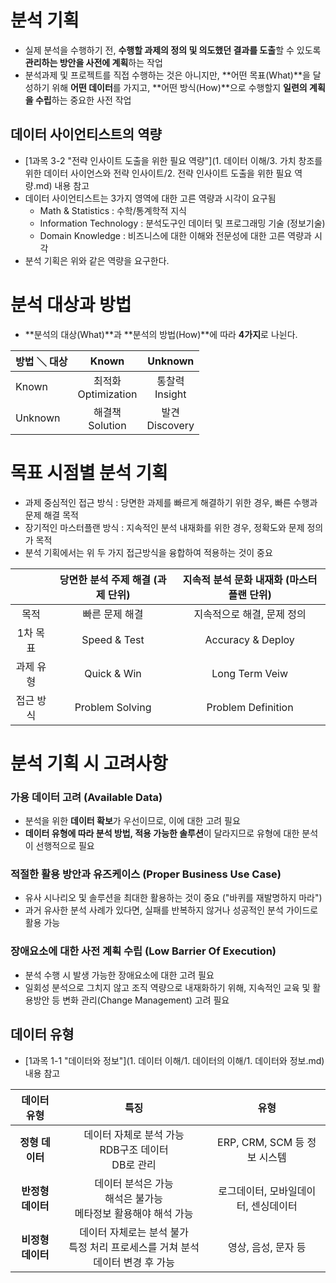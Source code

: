 # 분석 기획

- 실제 분석을 수행하기 전, **수행할 과제의 정의 및 의도했던 결과를 도출**할 수 있도록 **관리하는 방안을 사전에 계획**하는 작업
- 분석과제 및 프로젝트를 직접 수행하는 것은 아니지만, **어떤 목표(What)**을 달성하기 위해 **어떤 데이터**를 가지고, **어떤 방식(How)**으로 수행할지 **일련의 계획을 수립**하는 중요한 사전 작업

## 데이터 사이언티스트의 역량

- [1과목 3-2 "전략 인사이트 도출을 위한 필요 역량"](1. 데이터 이해/3. 가치 창조를 위한 데이터 사이언스와 전략 인사이트/2. 전략 인사이트 도출을 위한 필요 역량.md) 내용 참고
- 데이터 사이언티스트는 3가지 영역에 대한 고른 역량과 시각이 요구됨
    - Math & Statistics : 수학/통계학적 지식
    - Information Technology : 분석도구인 데이터 및 프로그래밍 기술 (정보기술)
    - Domain Knowledge : 비즈니스에 대한 이해와 전문성에 대한 고른 역량과 시각
- 분석 기획은 위와 같은 역량을 요구한다.

# 분석 대상과 방법

- **분석의 대상(What)**과 **분석의 방법(How)**에 따라 **4가지**로 나뉜다.

|방법 ＼ 대상|Known                 |Unknown          |
|:-----------|:--------------------:|:---------------:|
|Known       |최적화<br>Optimization|통찰력<br>Insight|
|Unknown     |해결책<br>Solution    |발견<br>Discovery|

# 목표 시점별 분석 기획

- 과제 중심적인 접근 방식 : 당면한 과제를 빠르게 해결하기 위한 경우, 빠른 수행과 문제 해결 목적
- 장기적인 마스터플랜 방식 : 지속적인 분석 내재화를 위한 경우, 정확도와 문제 정의가 목적
- 분석 기획에서는 위 두 가지 접근방식을 융합하여 적용하는 것이 중요

|         |당면한 분석 주제 해결 (과제 단위)|지속적 분석 문화 내재화 (마스터플랜 단위)|
|:-------:|:-------------------------------:|:---------------------------------------:|
|목적     |빠른 문제 해결                   |지속적으로 해결, 문제 정의               |
|1차 목표 |Speed & Test                     |Accuracy & Deploy                        |
|과제 유형|Quick & Win                      |Long Term Veiw                           |
|접근 방식|Problem Solving                  |Problem Definition                       |

# 분석 기획 시 고려사항

### 가용 데이터 고려 (Available Data)

- 분석을 위한 **데이터 확보**가 우선이므로, 이에 대한 고려 필요
- **데이터 유형에 따라 분석 방법, 적용 가능한 솔루션**이 달라지므로 유형에 대한 분석이 선행적으로 필요

### 적절한 활용 방안과 유즈케이스 (Proper Business Use Case)

- 유사 시나리오 및 솔루션을 최대한 활용하는 것이 중요 ("바퀴를 재발명하지 마라")
- 과거 유사한 분석 사례가 있다면, 실패를 반복하지 않거나 성공적인 분석 가이드로 활용 가능

### 장애요소에 대한 사전 계획 수립 (Low Barrier Of Execution)

- 분석 수행 시 발생 가능한 장애요소에 대한 고려 필요
- 일회성 분석으로 그치지 않고 조직 역량으로 내재화하기 위해, 지속적인 교육 및 활용방안 등 변화 관리(Change Management) 고려 필요

## 데이터 유형

- [1과목 1-1 "데이터와 정보"](1. 데이터 이해/1. 데이터의 이해/1. 데이터와 정보.md) 내용 참고

|   데이터 유형   | 특징                                                                         | 유형                               |
|:---------------:|:----------------------------------------------------------------------------:|:----------------------------------:|
| **정형 데이터** |데이터 자체로 분석 가능<br>RDB구조 데이터<br>DB로 관리                        |ERP, CRM, SCM 등 정보 시스템        |
|**반정형 데이터**|데이터 분석은 가능<br>해석은 불가능<br>메타정보 활용해야 해석 가능            |로그데이터, 모바일데이터, 센싱데이터|
|**비정형 데이터**|데이터 자체로는 분석 불가<br>특정 처리 프로세스를 거쳐 분석데이터 변경 후 가능|영상, 음성, 문자 등                 |